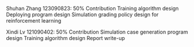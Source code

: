 Shuhan Zhang 123090823: 50% Contribution
    Training algorithm design
    Deploying program design
    Simulation grading policy design for reinforcement learning

Xindi Lv 121090402: 50% Contribution
    Simulation case generation program design
    Training algorithm design
    Report write-up